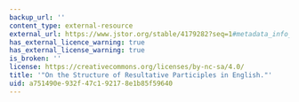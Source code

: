 ```yaml
---
backup_url: ''
content_type: external-resource
external_url: https://www.jstor.org/stable/4179282?seq=1#metadata_info_tab_contents
has_external_licence_warning: true
has_external_license_warning: true
is_broken: ''
license: https://creativecommons.org/licenses/by-nc-sa/4.0/
title: '"On the Structure of Resultative Participles in English."'
uid: a751490e-932f-47c1-9217-8e1b85f59640
---
```

